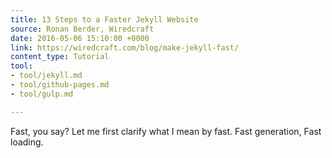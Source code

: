 ```yaml
---
title: 13 Steps to a Faster Jekyll Website
source: Ronan Berder, Wiredcraft
date: 2016-05-06 15:10:00 +0000
link: https://wiredcraft.com/blog/make-jekyll-fast/
content_type: Tutorial
tool:
- tool/jekyll.md
- tool/github-pages.md
- tool/gulp.md

---
```

Fast, you say? Let me first clarify what I mean by fast. Fast generation, Fast loading.





